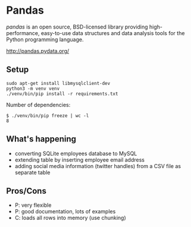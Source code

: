 # Pandas

*pandas* is an open source, BSD-licensed library providing high-performance,
easy-to-use data structures and data analysis tools for the Python
programming language.

http://pandas.pydata.org/

## Setup
```
sudo apt-get install libmysqlclient-dev
python3 -m venv venv
./venv/bin/pip install -r requirements.txt
```

Number of dependencies:

```
$ ./venv/bin/pip freeze | wc -l
8
```

## What's happening

* converting SQLite employees database to MySQL
* extending table by inserting employee email address
* adding social media information (twitter handles) from a CSV file as separate table

## Pros/Cons

* P: very flexible
* P: good documentation, lots of examples
* C: loads all rows into memory (use chunking)
